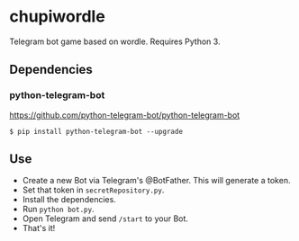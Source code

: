 # chupiwordle
Telegram bot game based on wordle. Requires Python 3.
## Dependencies
### python-telegram-bot
https://github.com/python-telegram-bot/python-telegram-bot
```
$ pip install python-telegram-bot --upgrade
```
## Use
- Create a new Bot via Telegram's @BotFather. This will generate a token.
- Set that token in `secretRepository.py`.
- Install the dependencies.
- Run `python bot.py`.
- Open Telegram and send `/start` to your Bot.
- That's it!
